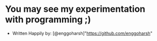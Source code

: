# You may see my experimentation with programming ;)
- Written Happily by: [@enggoharsh]"https://github.com/enggoharsh"
  
